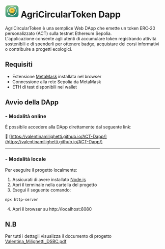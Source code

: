 <h1> <img src="ACT_icon_small.png" alt="logo" height="40px"/> AgriCircularToken Dapp</h1> 

AgriCircularToken è una semplice Web DApp che emette un token ERC‑20 personalizzato (ACT) sulla testnet Ethereum Sepolia.  
L'applicazione consente agli utenti di accumulare token registrando attività sostenibili e di spenderli per ottenere badge, acquistare dei corsi informativi o contribuire a progetti ecologici.

## Requisiti

- Estensione [MetaMask](https://metamask.io/) installata nel browser
- Connessione alla rete Sepolia da MetaMask
- ETH di test disponibili nel wallet

##  Avvio della DApp

### - Modalità online

È possibile accedere alla DApp direttamente dal seguente link:

🔗 [https://valentinamilighetti.github.io/ACT-Dapp/](https://valentinamilighetti.github.io/ACT-Dapp/)

---

### - Modalità locale

Per eseguire il progetto localmente:

1. Assicurati di avere installato [Node.js](https://nodejs.org/)
2. Apri il terminale nella cartella del progetto
3. Esegui il seguente comando:

```bash
npx http-server
```
4. Apri il browser su http://localhost:8080


## N.B 
Per tutti i dettagli visualizza il documento di progetto [Valentina_Milighetti_DSBC.pdf](./Valentina_Milighetti_DSBC.pdf)
